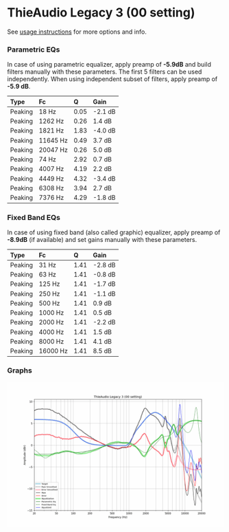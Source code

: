 # ThieAudio Legacy 3 (00 setting)
See [usage instructions](https://github.com/jaakkopasanen/AutoEq#usage) for more options and info.

### Parametric EQs
In case of using parametric equalizer, apply preamp of **-5.9dB** and build filters manually
with these parameters. The first 5 filters can be used independently.
When using independent subset of filters, apply preamp of **-5.9 dB**.

| Type    | Fc       |    Q | Gain    |
|:--------|:---------|:-----|:--------|
| Peaking | 18 Hz    | 0.05 | -2.1 dB |
| Peaking | 1262 Hz  | 0.26 | 1.4 dB  |
| Peaking | 1821 Hz  | 1.83 | -4.0 dB |
| Peaking | 11645 Hz | 0.49 | 3.7 dB  |
| Peaking | 20047 Hz | 0.26 | 5.0 dB  |
| Peaking | 74 Hz    | 2.92 | 0.7 dB  |
| Peaking | 4007 Hz  | 4.19 | 2.2 dB  |
| Peaking | 4449 Hz  | 4.32 | -3.4 dB |
| Peaking | 6308 Hz  | 3.94 | 2.7 dB  |
| Peaking | 7376 Hz  | 4.29 | -1.8 dB |

### Fixed Band EQs
In case of using fixed band (also called graphic) equalizer, apply preamp of **-8.9dB**
(if available) and set gains manually with these parameters.

| Type    | Fc       |    Q | Gain    |
|:--------|:---------|:-----|:--------|
| Peaking | 31 Hz    | 1.41 | -2.8 dB |
| Peaking | 63 Hz    | 1.41 | -0.8 dB |
| Peaking | 125 Hz   | 1.41 | -1.7 dB |
| Peaking | 250 Hz   | 1.41 | -1.1 dB |
| Peaking | 500 Hz   | 1.41 | 0.9 dB  |
| Peaking | 1000 Hz  | 1.41 | 0.5 dB  |
| Peaking | 2000 Hz  | 1.41 | -2.2 dB |
| Peaking | 4000 Hz  | 1.41 | 1.5 dB  |
| Peaking | 8000 Hz  | 1.41 | 4.1 dB  |
| Peaking | 16000 Hz | 1.41 | 8.5 dB  |

### Graphs
![](./ThieAudio%20Legacy%203%20(00%20setting).png)